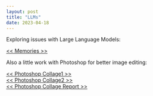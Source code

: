 ```yaml
---
layout: post
title: "LLMs"
date: 2023-04-18
---
```


Exploring issues with Large Language Models:

[<< Memories >>](https://drive.google.com/file/d/1PIjbC6EyzIk3855rjcZEOqzham8jUpvk/view?usp=sharing)

Also a little work with Photoshop for better image editing:

[<< Photoshop Collage1 >>](https://drive.google.com/file/d/1xsoAacuy2FplPxpPi02QNDqLTDHKF6FB/view?usp=sharing)   
[<< Photoshop Collage2 >>](https://drive.google.com/file/d/1p82xN3HvOXEGr-RmnaMkk6i64bf7c8QG/view?usp=sharing)   
[<< Photoshop Collage Report >>](https://drive.google.com/file/d/1JrBwxmmbeS-_1LlUvDWgAygnY5T0TTlQ/view?usp=sharing)    
